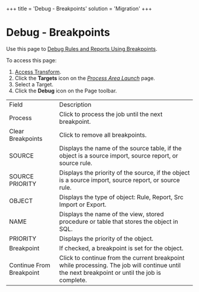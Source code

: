 +++
title = 'Debug - Breakpoints'
solution = 'Migration'
+++

# Debug - Breakpoints

<div class="use">

Use this page to [Debug Rules and Reports Using
Breakpoints](../Use_Cases/Debug_Rules_and_Reports_using_Brkpnts.htm).

</div>

To access this page:

1.  [Access Transform](../Config/Access_Transform.htm).
2.  Click the **Targets** icon on the *[Process Area
    Launch](Process_Area_Launch.htm)* page.
3.  Select a Target.
4.  Click the **Debug** icon on the Page
toolbar.

|                          |                                                                                                                                               |
| ------------------------ | --------------------------------------------------------------------------------------------------------------------------------------------- |
| Field                    | Description                                                                                                                                   |
| Process                  | Click to process the job until the next breakpoint.                                                                                           |
| Clear Breakpoints        | Click to remove all breakpoints.                                                                                                              |
| SOURCE                   | Displays the name of the source table, if the object is a source import, source report, or source rule.                                       |
| SOURCE PRIORITY          | Displays the priority of the source, if the object is a source import, source report, or source rule.                                         |
| OBJECT                   | Displays the type of object: Rule, Report, Src Import or Export.                                                                              |
| NAME                     | Displays the name of the view, stored procedure or table that stores the object in SQL.                                                       |
| PRIORITY                 | Displays the priority of the object.                                                                                                          |
| Breakpoint               | If checked, a breakpoint is set for the object.                                                                                               |
| Continue From Breakpoint | Click to continue from the current breakpoint while processing. The job will continue until the next breakpoint or until the job is complete. |
